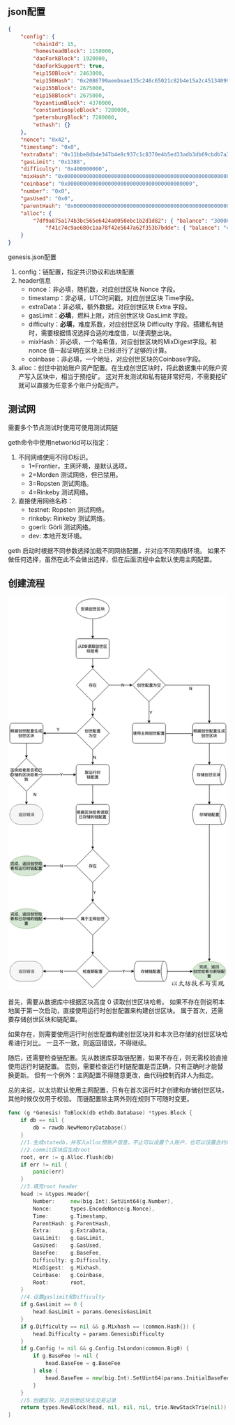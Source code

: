 ## json配置
```json
{
    "config": {
        "chainId": 15,
        "homesteadBlock": 1150000,
        "daoForkBlock": 1920000,
        "daoForkSupport": true,
        "eip150Block": 2463000,
        "eip150Hash": "0x2086799aeebeae135c246c65021c82b4e15a2c451340993aacfd2751886514f0",
        "eip155Block": 2675000,
        "eip158Block": 2675000,
        "byzantiumBlock": 4370000,
        "constantinopleBlock": 7280000,
        "petersburgBlock": 7280000,
        "ethash": {}
    },
    "nonce": "0x42",
    "timestamp": "0x0",
    "extraData": "0x11bbe8db4e347b4e8c937c1c8370e4b5ed33adb3db69cbdb7a38e1e50b1b82fa",
    "gasLimit": "0x1388",
    "difficulty": "0x400000000",
    "mixHash": "0x0000000000000000000000000000000000000000000000000000000000000000",
    "coinbase": "0x0000000000000000000000000000000000000000",
    "number": "0x0",
    "gasUsed": "0x0",
    "parentHash": "0x0000000000000000000000000000000000000000000000000000000000000000",
    "alloc": {
        "7df9a875a174b3bc565e6424a0050ebc1b2d1d82": { "balance": "300000" },
		    "f41c74c9ae680c1aa78f42e5647a62f353b7bdde": { "balance": "400000" }
    }
}
```

genesis.json配置

1. config：链配置，指定共识协议和出块配置
2. header信息
    - nonce：非必填，随机数，对应创世区块 Nonce 字段。
    - timestamp：非必填，UTC时间戳，对应创世区块 Time字段。
    - extraData：非必填，额外数据，对应创世区块 Extra 字段。
    - gasLimit：**必填**，燃料上限，对应创世区块 GasLimit 字段。
    - difficulty：**必填**，难度系数，对应创世区块 Difficulty 字段。搭建私有链时，需要根据情况选择合适的难度值，以便调整出块。
    - mixHash：非必填，一个哈希值，对应创世区块的MixDigest字段。和 nonce 值一起证明在区块上已经进行了足够的计算。
    - coinbase：非必填，一个地址，对应创世区块的Coinbase字段。
3. alloc：创世中初始账户资产配置。在生成创世区块时，将此数据集中的账户资产写入区块中，相当于预挖矿。 这对开发测试和私有链非常好用，不需要挖矿就可以直接为任意多个账户分配资产。

## 测试网

需要多个节点测试时使用可使用测试网链

geth命令中使用networkid可以指定：

1. 不同网络使用不同ID标识。
    - 1=Frontier，主网环境，是默认选项。
    - 2=Morden 测试网络，但已禁用。
    - 3=Ropsten 测试网络。
    - 4=Rinkeby 测试网络。
2. 直接使用网络名称：
    - testnet: Ropsten 测试网络。
    - rinkeby: Rinkeby 测试网络。
    - goerli: Görli 测试网络。
    - dev: 本地开发环境。

geth 启动时根据不同参数选择加载不同网络配置，并对应不同网络环境。 如果不做任何选择，虽然在此不会做出选择，但在后面流程中会默认使用主网配置。

## 创建流程

![](./images/gen1.png)

首先，需要从数据库中根据区块高度 0 读取创世区块哈希。 如果不存在则说明本地属于第一次启动，直接使用运行时创世配置来构建创世区块。 属于首次，还需要存储创世区块和链配置。

如果存在，则需要使用运行时创世配置构建创世区块并和本次已存储的创世区块哈希进行对比。 一旦不一致，则返回错误，不得继续。

随后，还需要检查链配置。先从数据库获取链配置，如果不存在，则无需校验直接使用运行时链配置。 否则，需要检查运行时链配置是否正确，只有正确时才能替换更新。 但有一个例外：主网配置不得随意更改，由代码控制而非人为指定。

总的来说，以太坊默认使用主网配置，只有在首次运行时才创建和存储创世区块，其他时候仅仅用于校验。 而链配置除主网外则在规则下可随时变更。

```go
func (g *Genesis) ToBlock(db ethdb.Database) *types.Block {
	if db == nil {
		db = rawdb.NewMemoryDatabase()
	}
	//1.生成statedb，并写入alloc预账户信息，不止可以设置个人账户，也可以设置合约账户，只要写入code，storage等字段
	//2.commit区块后生成root
	root, err := g.Alloc.flush(db)
	if err != nil {
		panic(err)
	}
	//3.填充root header
	head := &types.Header{
		Number:     new(big.Int).SetUint64(g.Number),
		Nonce:      types.EncodeNonce(g.Nonce),
		Time:       g.Timestamp,
		ParentHash: g.ParentHash,
		Extra:      g.ExtraData,
		GasLimit:   g.GasLimit,
		GasUsed:    g.GasUsed,
		BaseFee:    g.BaseFee,
		Difficulty: g.Difficulty,
		MixDigest:  g.Mixhash,
		Coinbase:   g.Coinbase,
		Root:       root,
	}
	//4.设置gaslimit和Difficulty
	if g.GasLimit == 0 {
		head.GasLimit = params.GenesisGasLimit
	}
	if g.Difficulty == nil && g.Mixhash == (common.Hash{}) {
		head.Difficulty = params.GenesisDifficulty
	}
	if g.Config != nil && g.Config.IsLondon(common.Big0) {
		if g.BaseFee != nil {
			head.BaseFee = g.BaseFee
		} else {
			head.BaseFee = new(big.Int).SetUint64(params.InitialBaseFee)
		}
	}
	//5.创建区块，并且创世区块无交易记录
	return types.NewBlock(head, nil, nil, nil, trie.NewStackTrie(nil))
}
```